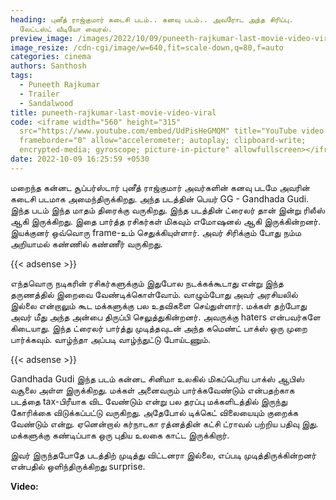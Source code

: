 ```yaml
---
heading: புனீத் ராஜ்குமார் கடைசி படம்.. கனவு படம்.. அவரோட அந்த சிரிப்பு.
  லேட்டஸ்ட் வீடியோ வைரல்.
preview_image: /images/2022/10/09/puneeth-rajkumar-last-movie-video-viral.jpeg
image_resize: /cdn-cgi/image/w=640,fit=scale-down,q=80,f=auto
categories: cinema
authors: Santhosh
tags:
  - Puneeth Rajkumar
  - Trailer
  - Sandalwood
title: puneeth-rajkumar-last-movie-video-viral
code: <iframe width="560" height="315"
  src="https://www.youtube.com/embed/UdPisHeGMQM" title="YouTube video player"
  frameborder="0" allow="accelerometer; autoplay; clipboard-write;
  encrypted-media; gyroscope; picture-in-picture" allowfullscreen></iframe>
date: 2022-10-09 16:25:59 +0530
---
```

மறைந்த கன்னட சூப்பர்ஸ்டார் புனீத் ராஜ்குமார் அவர்களின் கனவு படமே அவரின் கடைசி படமாக அமைந்திருக்கிறது. அந்த படத்தின் பெயர் GG - Gandhada Gudi. இந்த படம் இந்த மாதம் திரைக்கு வருகிறது. இந்த படத்தின் ட்ரைலர் தான் இன்று ரிலீஸ் ஆகி இருக்கிறது. இதை பார்த்த ரசிகர்கள் மிகவும் எமோஷனல் ஆகி இருக்கின்றனர். இயக்குனர் ஒவ்வொரு frame-உம் செதுக்கியுள்ளார். அவர் சிரிக்கும் போது நம்ம அறியாமல் கண்ணில் கண்ணீர் வருகிறது.

{{< adsense >}}

எந்தவொரு நடிகரின் ரசிகர்களுக்கும் இதுபோல நடக்கக்கூடாது என்று இந்த தருணத்தில் இறைவை வேண்டிக்கொள்வோம். வாழும்போது அவர் அரசியலில் இல்லை என்றாலும் கூட மக்களுக்கு பல உதவிகளை செய்துள்ளார். மக்கள் தற்போது அவர் மீது அந்த அன்பை திருப்பி செலுத்துகின்றனர். அவருக்கு haters என்பவர்களே கிடையாது. இந்த ட்ரைலர் பார்த்து முடித்தவுடன் அந்த கமெண்ட் பாக்ஸ் ஒரு முறை பார்க்கவும். வாழ்ந்தா அப்படி வாழ்ந்துட்டு போய்டணும்.

{{< adsense >}}

Gandhada Gudi இந்த படம் கன்னட சினிமா உலகில் மிகப்பெரிய பாக்ஸ் ஆபிஸ் வசூலை அள்ள இருக்கிறது. மக்கள் அனைவரும் பார்க்கவேண்டும் என்பதற்காக படத்தை tax-பிரீயாக விட வேண்டும் என்று பல தரப்பு மக்களிடத்தில் இருந்து கோரிக்கை விடுக்கப்பட்டு வருகிறது. அதேபோல் டிக்கெட் விலையையும் குறைக்க வேண்டும் என்று. ஏனென்றால் கர்நாடகா ரத்னத்தின் கட்சி ட்ராவல் பற்றிய பதிவு இது. மக்களுக்கு கண்டிப்பாக ஒரு புதிய உலகை காட்ட இருக்கிறார்.

இவர் இருந்தபோதே படத்திற் முடித்து விட்டனரா இல்லை, எப்படி முடித்திருக்கின்றனர் என்பதில் ஒளிந்திருக்கிறது surprise.

**V﻿ideo:**